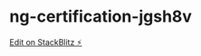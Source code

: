 # ng-certification-jgsh8v

[Edit on StackBlitz ⚡️](https://stackblitz.com/edit/ng-certification-jgsh8v)